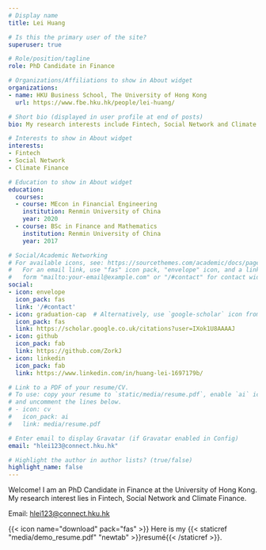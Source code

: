 ```yaml
---
# Display name
title: Lei Huang

# Is this the primary user of the site?
superuser: true

# Role/position/tagline
role: PhD Candidate in Finance

# Organizations/Affiliations to show in About widget
organizations:
- name: HKU Business School, The University of Hong Kong
  url: https://www.fbe.hku.hk/people/lei-huang/

# Short bio (displayed in user profile at end of posts)
bio: My research interests include Fintech, Social Network and Climate Finance.

# Interests to show in About widget
interests:
- Fintech
- Social Network
- Climate Finance

# Education to show in About widget
education:
  courses:
  - course: MEcon in Financial Engineering
    institution: Renmin University of China
    year: 2020
  - course: BSc in Finance and Mathematics
    institution: Renmin University of China
    year: 2017

# Social/Academic Networking
# For available icons, see: https://sourcethemes.com/academic/docs/page-builder/#icons
#   For an email link, use "fas" icon pack, "envelope" icon, and a link in the
#   form "mailto:your-email@example.com" or "/#contact" for contact widget.
social:
- icon: envelope
  icon_pack: fas
  link: '/#contact'
- icon: graduation-cap  # Alternatively, use `google-scholar` icon from `ai` icon pack
  icon_pack: fas
  link: https://scholar.google.co.uk/citations?user=IXok1U8AAAAJ
- icon: github
  icon_pack: fab
  link: https://github.com/ZorkJ
- icon: linkedin
  icon_pack: fab
  link: https://www.linkedin.com/in/huang-lei-1697179b/

# Link to a PDF of your resume/CV.
# To use: copy your resume to `static/media/resume.pdf`, enable `ai` icons in `params.toml`, 
# and uncomment the lines below.
# - icon: cv
#   icon_pack: ai
#   link: media/resume.pdf

# Enter email to display Gravatar (if Gravatar enabled in Config)
email: "hlei123@connect.hku.hk"

# Highlight the author in author lists? (true/false)
highlight_name: false
---
```


Welcome! I am an PhD Candidate in Finance at the University of Hong Kong. My research interest lies in Fintech, Social Network and Climate Finance. 

Email: hlei123@connect.hku.hk

{{< icon name="download" pack="fas" >}} Here is my {{< staticref "media/demo_resume.pdf" "newtab" >}}resumé{{< /staticref >}}.
